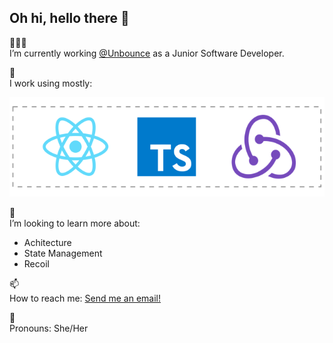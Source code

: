## Oh hi, hello there 👋

<p>👩🏻‍💻 </br> I’m currently working <a href="https://github.com/unbounce">@Unbounce</a> as a Junior Software Developer. </p>

<p>💽 </br> I work using mostly: </p>

<a href="#"><img src="https://github.com/brunagarcia/brunagarcia/blob/master/icons.svg" width="560px"/></a>

<p>🤔 </br> I’m looking to learn more about:</p>

- Achitecture
- State Management
- Recoil

<p>📫 </br> How to reach me: <a href="mailto:garciabrunap@gmail.com">Send me an email!</a></p>

<p>🌈 </br> Pronouns: She/Her </p>
